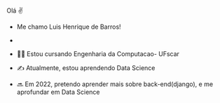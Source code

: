 Olá ✌️
- Me chamo Luis Henrique de Barros!

-
- 👨‍💻 Estou cursando Engenharia da Computacao- UFscar
- ✍️ Atualmente, estou aprendendo Data Science
- 🔜 Em 2022, pretendo aprender mais sobre back-end(django), e me aprofundar em Data Science
